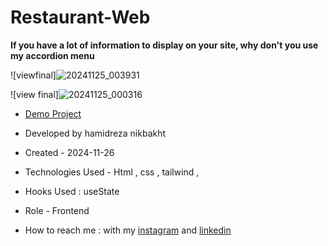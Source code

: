 # Restaurant-Web

**If you have a lot of information to display on your site, why don't you use my accordion menu**

![viewfinal]![20241125_003931](https://github.com/user-attachments/assets/bdb1caa0-b591-4c04-ad10-ca50c95a4005)

![view final]![20241125_000316](https://github.com/user-attachments/assets/c822758d-8157-4bb3-846d-9997e9f44d46)

- [Demo Project]( https://hamidrezanikbkht.github.io/Restaurant-Web/)

- Developed by hamidreza nikbakht

- Created - 2024-11-26

- Technologies Used - Html , css , tailwind , 

- Hooks Used : useState 

- Role - Frontend

- How to reach me : with my [instagram]() and [linkedin]()
